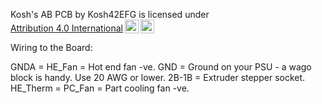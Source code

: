 <p xmlns:cc="http://creativecommons.org/ns#" xmlns:dct="http://purl.org/dc/terms/"><span property="dct:title">Kosh's AB PCB</span> by <span property="cc:attributionName">Kosh42EFG</span> is licensed under <a href="http://creativecommons.org/licenses/by/4.0/?ref=chooser-v1" target="_blank" rel="license noopener noreferrer" style="display:inline-block;">Attribution 4.0 International<img style="height:22px!important;margin-left:3px;vertical-align:text-bottom;" src="https://mirrors.creativecommons.org/presskit/icons/cc.svg?ref=chooser-v1"><img style="height:22px!important;margin-left:3px;vertical-align:text-bottom;" src="https://mirrors.creativecommons.org/presskit/icons/by.svg?ref=chooser-v1"></a></p>

Wiring to the Board:

GNDA      = 
HE_Fan    = Hot end fan -ve.
GND       = Ground on your PSU - a wago block is handy. Use 20 AWG or lower.
2B-1B     = Extruder stepper socket.
HE_Therm  = 
PC_Fan    = Part cooling fan -ve.

